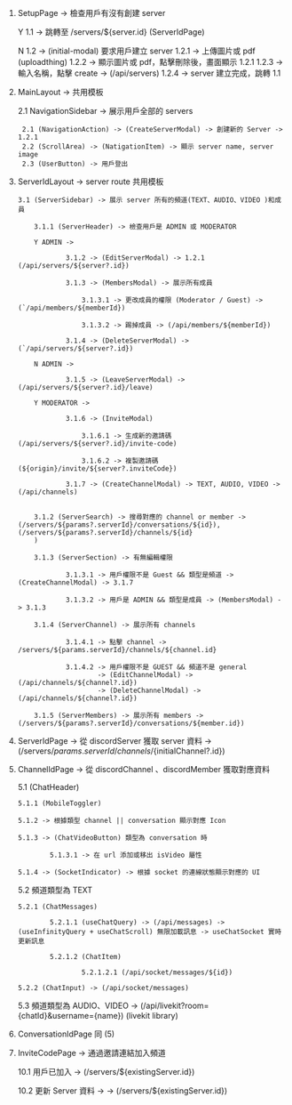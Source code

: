 1.  SetupPage -> 檢查用戶有沒有創建 server

    Y 1.1 -> 跳轉至 /servers/${server.id} (ServerIdPage)

    N 1.2 -> (initial-modal) 要求用戶建立 server
    1.2.1 -> 上傳圖片或 pdf (uploadthing)
    1.2.2 -> 顯示圖片或 pdf，點擊刪除後，畫面顯示 1.2.1
    1.2.3 -> 輸入名稱，點擊 create -> (/api/servers)
    1.2.4 -> server 建立完成，跳轉 1.1

2.  MainLayout -> 共用模板

    2.1 NavigationSidebar -> 展示用戶全部的 servers

         2.1 (NavigationAction) -> (CreateServerModal) -> 創建新的 Server -> 1.2.1
         2.2 (ScrollArea) -> (NatigationItem) -> 顯示 server name, server image
         2.3 (UserButton) -> 用戶登出

3.  ServerIdLayout -> server route 共用模板

        3.1 (ServerSidebar) -> 展示 server 所有的頻道(TEXT、AUDIO、VIDEO )和成員

            3.1.1 (ServerHeader) -> 檢查用戶是 ADMIN 或 MODERATOR

            Y ADMIN ->

                    3.1.2 -> (EditServerModal) -> 1.2.1 (/api/servers/${server?.id})

                    3.1.3 -> (MembersModal) -> 展示所有成員

                        3.1.3.1 -> 更改成員的權限 (Moderator / Guest) -> (`/api/members/${memberId})

                        3.1.3.2 -> 踢掉成員 -> (/api/members/${memberId})

                    3.1.4 -> (DeleteServerModal) -> (`/api/servers/${server?.id})

            N ADMIN ->

                    3.1.5 -> (LeaveServerModal) -> (/api/servers/${server?.id}/leave)

            Y MODERATOR ->

                    3.1.6 -> (InviteModal)

                        3.1.6.1 -> 生成新的邀請碼 (/api/servers/${server?.id}/invite-code)

                        3.1.6.2 -> 複製邀請碼 (${origin}/invite/${server?.inviteCode})

                    3.1.7 -> (CreateChannelModal) -> TEXT, AUDIO, VIDEO -> (/api/channels)


            3.1.2 (ServerSearch) -> 搜尋對應的 channel or member -> (/servers/${params?.serverId}/conversations/${id}), (/servers/${params?.serverId}/channels/${id}
            )

            3.1.3 (ServerSection) -> 有無編輯權限

                    3.1.3.1 -> 用戶權限不是 Guest && 類型是頻道 -> (CreateChannelModal) -> 3.1.7

                    3.1.3.2 -> 用戶是 ADMIN && 類型是成員 -> (MembersModal) -> 3.1.3

            3.1.4 (ServerChannel) -> 展示所有 channels

                    3.1.4.1 -> 點擊 channel -> /servers/${params.serverId}/channels/${channel.id}

                    3.1.4.2 -> 用戶權限不是 GUEST && 頻道不是 general
                            -> (EditChannelModal) -> (/api/channels/${channel?.id})
                            -> (DeleteChannelModal) -> (/api/channels/${channel?.id})

            3.1.5 (ServerMembers) -> 展示所有 members -> (/servers/${params?.serverId}/conversations/${member.id})

4.  ServerIdPage -> 從 discordServer 獲取 server 資料 -> (/servers/${params.serverId}/channels/${initialChannel?.id})

5.  ChannelIdPage -> 從 discordChannel 、discordMember 獲取對應資料

    5.1 (ChatHeader)

        5.1.1 (MobileToggler)

        5.1.2 -> 根據類型 channel || conversation 顯示對應 Icon

        5.1.3 -> (ChatVideoButton) 類型為 conversation 時

                5.1.3.1 -> 在 url 添加或移出 isVideo 屬性

        5.1.4 -> (SocketIndicator) -> 根據 socket 的連線狀態顯示對應的 UI

    5.2 頻道類型為 TEXT

        5.2.1 (ChatMessages)

                5.2.1.1 (useChatQuery) -> (/api/messages) -> (useInfinityQuery + useChatScroll) 無限加載訊息 -> useChatSocket 實時更新訊息

                5.2.1.2 (ChatItem)

                        5.2.1.2.1 (/api/socket/messages/${id})

        5.2.2 (ChatInput) -> (/api/socket/messages)

    5.3 頻道類型為 AUDIO、VIDEO -> (/api/livekit?room={chatId}&username={name}) (livekit library)

6.  ConversationIdPage 同 (5)

7.  InviteCodePage -> 通過邀請連結加入頻道

    10.1 用戶已加入 -> (/servers/${existingServer.id})

    10.2 更新 Server 資料 -> -> (/servers/${existingServer.id})
